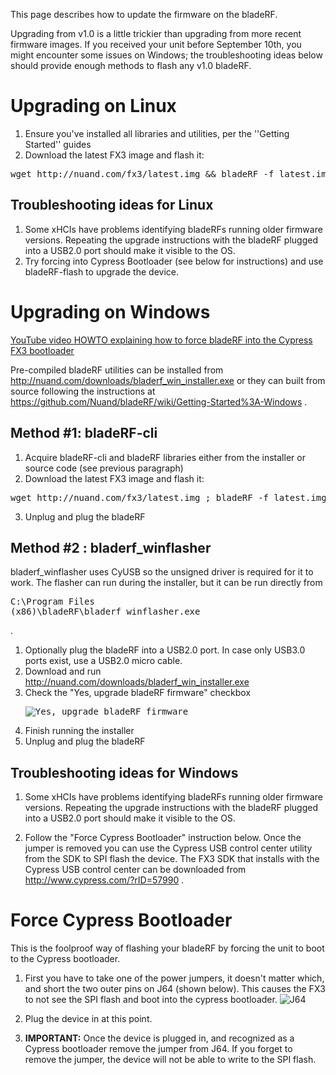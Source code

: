 This page describes how to update the firmware on the bladeRF.

Upgrading from v1.0 is a little trickier than upgrading from more recent firmware images. If you received your unit before September 10th, you might encounter some issues on Windows; the troubleshooting ideas below should provide enough methods to flash any v1.0 bladeRF.

# Upgrading on Linux #

1. Ensure you've installed all libraries and utilities, per the ''Getting Started'' guides
2. Download the latest FX3 image and flash it:
<pre>wget http://nuand.com/fx3/latest.img && bladeRF -f latest.img</pre>

## Troubleshooting ideas for Linux ##

1. Some xHCIs have problems identifying bladeRFs running older firmware versions. Repeating the upgrade instructions with the bladeRF plugged into a USB2.0 port should make it visible to the OS.
2. Try forcing into Cypress Bootloader (see below for instructions) and use bladeRF-flash to upgrade the device.

# Upgrading on Windows #
[YouTube video HOWTO explaining how to force bladeRF into the Cypress FX3 bootloader](http://youtu.be/oolb9e_9qTc)

Pre-compiled bladeRF utilities can be installed from http://nuand.com/downloads/bladerf_win_installer.exe
or they can built from source following the instructions at https://github.com/Nuand/bladeRF/wiki/Getting-Started%3A-Windows .

## Method #1: bladeRF-cli ##
1. Acquire bladeRF-cli and bladeRF libraries either from the installer or source code (see previous paragraph)
2. Download the latest FX3 image and flash it:
<pre>wget http://nuand.com/fx3/latest.img ; bladeRF -f latest.img</pre>
3. Unplug and plug the bladeRF

## Method #2 : bladerf_winflasher ##
bladerf_winflasher uses CyUSB so the unsigned driver is required for it to work. The flasher can run during the installer, but it can be run directly from <pre>C:\Program Files (x86)\bladeRF\bladerf_winflasher.exe</pre>.

1. Optionally plug the bladeRF into a USB2.0 port. In case only USB3.0 ports exist, use a USB2.0 micro cable.
2. Download and run http://nuand.com/downloads/bladerf_win_installer.exe
3. Check the "Yes, upgrade bladeRF firmware" checkbox<pre>![Yes, upgrade bladeRF firmware](http://nuand.com/upgrade.png)</pre>
4. Finish running the installer
5. Unplug and plug the bladeRF


## Troubleshooting ideas for Windows ##

1. Some xHCIs have problems identifying bladeRFs running older firmware versions. Repeating the upgrade instructions with the bladeRF plugged into a USB2.0 port should make it visible to the OS.

2. Follow the "Force Cypress Bootloader" instruction below. Once the jumper is removed you can use the Cypress USB control center utility from the SDK to SPI flash the device. The FX3 SDK that installs with the Cypress USB control center can be downloaded from http://www.cypress.com/?rID=57990 .

# Force Cypress Bootloader #
This is the foolproof way of flashing your bladeRF by forcing the unit to boot to the Cypress bootloader.

1. First you have to take one of the power jumpers, it doesn't matter which, and short the two outer pins on J64 (shown below). This causes the FX3 to not see the SPI flash and boot into the cypress bootloader.
![J64](http://nuand.com/J64.png)

2. Plug the device in at this point.

3. **IMPORTANT:** Once the device is plugged in, and recognized as a Cypress bootloader remove the jumper from J64. If you forget to remove the jumper, the device will not be able to write to the SPI flash.
